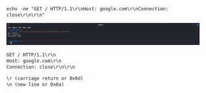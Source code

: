 ```
echo -ne "GET / HTTP/1.1\r\nHost: google.com\r\nConnection: close\r\n\r\n"
```

![](Pasted%20image%2020230923182239.png)

```
GET / HTTP/1.1\r\n
Host: google.com\r\n
Connection: close\r\n\r\n
```

```
\r (carriage return or 0x0d)
\n (new line or 0x0a)
```

